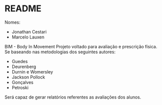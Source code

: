 # README #

Nomes: 
  * Jonathan Cestari 
  * Marcelo Lauxen

BIM - Body In Movement
 Projeto voltado para avaliação e prescrição física.
  Se baseando nas metodologias dos seguintes autores: 
   * Guedes
   * Deurenberg
   * Durnin e Womersley
   * Jackson Pollock
   * Gonçalves
   * Petroski

 Será capaz de gerar relatórios referentes as avaliações dos alunos.